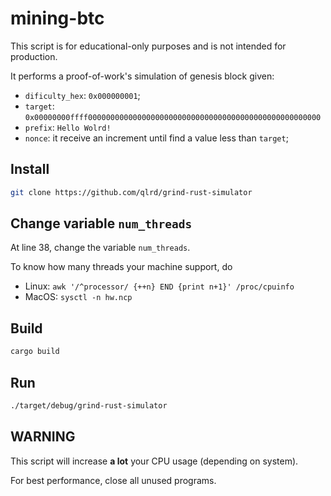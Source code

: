 # mining-btc

This script is for educational-only purposes and is not intended for production.

It performs a proof-of-work's simulation of genesis block given:

- `dificulty_hex`: `0x000000001`;
- `target`: `0x00000000ffff0000000000000000000000000000000000000000000000000000`
- `prefix`: `Hello Wolrd!`
- `nonce`: it receive an increment until find a value less than `target`;

## Install

```bash
git clone https://github.com/qlrd/grind-rust-simulator
```

## Change variable `num_threads`

At line 38, change the variable `num_threads`.

To know how many threads your machine support, do

- Linux: `awk '/^processor/ {++n} END {print n+1}' /proc/cpuinfo`
- MacOS: `sysctl -n hw.ncp`

## Build

```bash
cargo build
```

## Run

```bash
./target/debug/grind-rust-simulator
```

## WARNING

This script will increase **a lot** your CPU usage (depending on system).

For best performance, close all unused programs.

